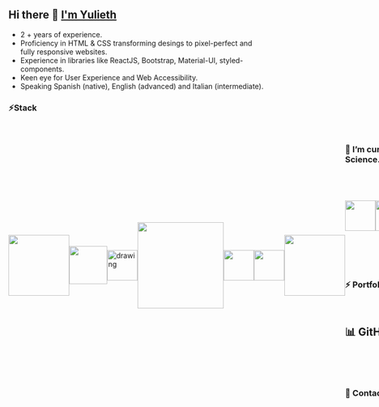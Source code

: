 ## Hi there 👋 [I'm Yulieth](https://www.yulieth.com/)

<!--
**yuliethc/yuliethc** is a ✨ _special_ ✨ repository because its `README.md` (this file) appears on your GitHub profile.

Here are some ideas to get you started:

- 🔭 I’m currently working on ...
- 🌱 I’m currently learning ...
- 👯 I’m looking to collaborate on ...
- 🤔 I’m looking for help with ...
- 💬 Ask me about ...
- 📫 How to reach me: ...
- 😄 Pronouns: ...
- ⚡ Fun fact: ...
-->

- 2 + years of experience.  
- Proficiency in HTML & CSS transforming desings to pixel-perfect and fully responsive websites.
- Experience in libraries like ReactJS, Bootstrap, Material-UI, styled-components.
- Keen eye for User Experience and Web Accessibility.
- Speaking Spanish (native), English (advanced) and Italian (intermediate).

### ⚡Stack

<div style="display:flex; justify-content=center; align-items:center;">
  <img src="https://upload.wikimedia.org/wikipedia/commons/thumb/1/10/CSS3_and_HTML5_logos_and_wordmarks.svg/1200px-CSS3_and_HTML5_logos_and_wordmarks.svg.png" width="120px"s/>
  <img src="https://upload.wikimedia.org/wikipedia/commons/thumb/b/b2/Bootstrap_logo.svg/512px-Bootstrap_logo.svg.png" width="75px"/> 
  <img src="https://user-images.githubusercontent.com/16939578/174558901-e399febb-eeb9-4c02-81a2-17bd53182677.png" alt="drawing" width="60px"/>
  <img src="https://logos-download.com/wp-content/uploads/2016/09/React_logo_wordmark.png" width="170px"/> 
  <img src="https://cdn.worldvectorlogo.com/logos/styled-components-1.svg" width="60px"/> 
  <img src="https://mui.com/static/logo.png" width="60px"/> 
  <img src="https://upload.wikimedia.org/wikipedia/commons/thumb/e/e0/Git-logo.svg/1280px-Git-logo.svg.png" width="120px"/> 
<div/>
  
<br/>
  
### 🔭 I’m currently studying a specialization in Data Science.
  
 <div style="display:flex; justify-content=center; align-items:center;">
    <img src="https://images.squarespace-cdn.com/content/v1/5a5f97664c0dbfe0a9740d41/1516236406424-UF96BQGZQP7618FORF29/sql-file-format-symbol.png" width="60px"/>
   <img src="https://upload.wikimedia.org/wikipedia/commons/thumb/c/c3/Python-logo-notext.svg/2048px-Python-logo-notext.svg.png" width="60px"/> 
    <img src="https://upload.wikimedia.org/wikipedia/commons/thumb/3/31/NumPy_logo_2020.svg/1280px-NumPy_logo_2020.svg.png" width="170px"/> 
    <img src="https://www.kindpng.com/picc/m/574-5747046_python-pandas-logo-transparent-hd-png-download.png" width="160px"/> 
  </div>
  <br/>
  
  ###  ⚡ Portfolio: [yulieth.com](https://www.yulieth.com/#portfolio)
  
  <br/>
  
  ## 📊 GitHub Stats

  <div align="center">
 
   ![Top Langs](https://github-readme-stats.vercel.app/api/top-langs/?username=yuliethc&theme=radical&hide_border=true&include_all_commits=true&count_private=false&layout=compact)
     ![Yulieth's GitHub stats](https://github-readme-stats.vercel.app/api?username=yuliethc&show_icons=true&theme=radical)
    ![](https://github-readme-streak-stats.herokuapp.com/?user=yuliethc&theme=radical&hide_border=true)<br/>
  </div>  
<br/>
  
  ###  💬 Contact: <a href="mailto:contact@yulieth.com">contact@yulieth.com</a>
